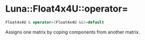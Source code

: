 # Luna::Float4x4U::operator=

```c++
Float4x4U & operator=(Float4x4U &&)=default
```

Assigns one matrix by coping components from another matrix. 

